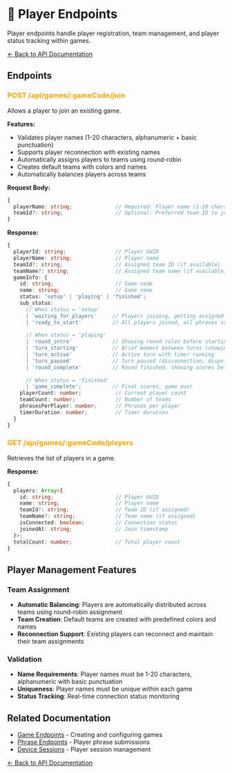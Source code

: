 # 👥 Player Endpoints

Player endpoints handle player registration, team management, and player status tracking within games.

[← Back to API Documentation](./README.md)

## Endpoints

### <span style="color: orange;">POST /api/games/:gameCode/join</span>
Allows a player to join an existing game.

**Features:**
- Validates player names (1-20 characters, alphanumeric + basic punctuation)
- Supports player reconnection with existing names
- Automatically assigns players to teams using round-robin
- Creates default teams with colors and names
- Automatically balances players across teams

**Request Body:**
```typescript
{
  playerName: string;              // Required: Player name (1-20 characters)
  teamId?: string;                 // Optional: Preferred team ID to join
}
```

**Response:**
```typescript
{
  playerId: string;                // Player UUID
  playerName: string;              // Player name
  teamId?: string;                 // Assigned team ID (if available)
  teamName?: string;               // Assigned team name (if available)
  gameInfo: {
    id: string;                    // Game code
    name: string;                  // Game name
    status: 'setup' | 'playing' | 'finished';
    sub_status:
      // When status = 'setup'
      | 'waiting_for_players'     // Players joining, getting assigned to teams, submitting phrases
      | 'ready_to_start'          // All players joined, all phrases submitted, host can start
      
      // When status = 'playing'
      | 'round_intro'             // Showing round rules before starting
      | 'turn_starting'           // Brief moment between turns (showing whose turn)
      | 'turn_active'             // Active turn with timer running
      | 'turn_paused'             // Turn paused (disconnection, dispute, etc.)
      | 'round_complete'          // Round finished, showing scores before next round
      
      // When status = 'finished'
      | 'game_complete';          // Final scores, game over
    playerCount: number;           // Current player count
    teamCount: number;             // Number of teams
    phrasesPerPlayer: number;      // Phrases per player
    timerDuration: number;         // Timer duration
  }
}
```

### <span style="color: orange;">GET /api/games/:gameCode/players</span>
Retrieves the list of players in a game.

**Response:**
```typescript
{
  players: Array<{
    id: string;                    // Player UUID
    name: string;                  // Player name
    teamId?: string;               // Team ID (if assigned)
    teamName?: string;             // Team name (if assigned)
    isConnected: boolean;          // Connection status
    joinedAt: string;              // Join timestamp
  }>;
  totalCount: number;              // Total player count
}
```

## Player Management Features

### Team Assignment
- **Automatic Balancing**: Players are automatically distributed across teams using round-robin assignment
- **Team Creation**: Default teams are created with predefined colors and names
- **Reconnection Support**: Existing players can reconnect and maintain their team assignments

### Validation
- **Name Requirements**: Player names must be 1-20 characters, alphanumeric with basic punctuation
- **Uniqueness**: Player names must be unique within each game
- **Status Tracking**: Real-time connection status monitoring

## Related Documentation

- [Game Endpoints](./game-endpoints.md) - Creating and configuring games
- [Phrase Endpoints](./phrase-endpoints.md) - Player phrase submissions
- [Device Sessions](./device-session-endpoints.md) - Player session management

[← Back to API Documentation](./README.md)

